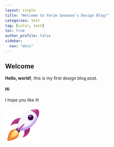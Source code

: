 ```yaml
---
layout: single
title: "Welcome to Yerim Seonwoo's Design Blog!"
categories: test
tag: [color, test]
toc: true
author_profile: false
sidebar:
  nav: "docs"
---
```


## Welcome

**Hello, world!**, this is my first design blog post.

#### Hi

I hope you like it!

![image](/images/2025-04-07/unnamed.png)
